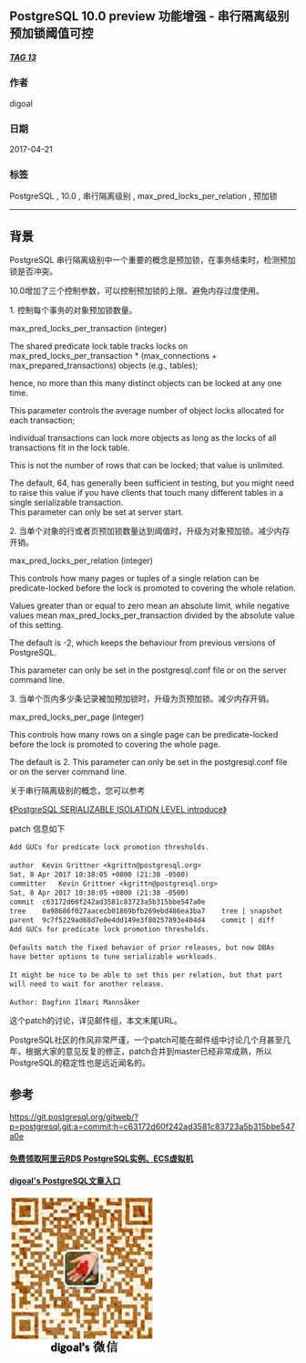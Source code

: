 ## PostgreSQL 10.0 preview 功能增强 - 串行隔离级别 预加锁阈值可控  
##### [TAG 13](../class/13.md)                      
                                                
### 作者                                                   
digoal                                           
                                            
### 日期                                                                                                               
2017-04-21                                          
                                               
### 标签                                            
PostgreSQL , 10.0 , 串行隔离级别 , max_pred_locks_per_relation , 预加锁      
                                                                                                                  
----                                                                                                            
                                                                                                                     
## 背景              
PostgreSQL 串行隔离级别中一个重要的概念是预加锁，在事务结束时，检测预加锁是否冲突。  
  
10.0增加了三个控制参数，可以控制预加锁的上限。避免内存过度使用。  
  
1\. 控制每个事务的对象预加锁数量。  
  
max_pred_locks_per_transaction (integer)  
  
The shared predicate lock table tracks locks on max_pred_locks_per_transaction * (max_connections + max_prepared_transactions) objects (e.g., tables);   
  
hence, no more than this many distinct objects can be locked at any one time.   
  
This parameter controls the average number of object locks allocated for each transaction;   
  
individual transactions can lock more objects as long as the locks of all transactions fit in the lock table.   
  
This is not the number of rows that can be locked; that value is unlimited.   
  
The default, 64, has generally been sufficient in testing, but you might need to raise this value if you have clients that touch many different tables in a single serializable transaction.   
This parameter can only be set at server start.  
  
2\. 当单个对象的行或者页预加锁数量达到阈值时，升级为对象预加锁。减少内存开销。  
  
max_pred_locks_per_relation (integer)  
  
This controls how many pages or tuples of a single relation can be predicate-locked before the lock is promoted to covering the whole relation.   
  
Values greater than or equal to zero mean an absolute limit, while negative values mean max_pred_locks_per_transaction divided by the absolute value of this setting.   
  
The default is -2, which keeps the behaviour from previous versions of PostgreSQL.   
  
This parameter can only be set in the postgresql.conf file or on the server command line.  
  
3\. 当单个页内多少条记录被加预加锁时，升级为页预加锁。减少内存开销。  
  
max_pred_locks_per_page (integer)  
  
This controls how many rows on a single page can be predicate-locked before the lock is promoted to covering the whole page.   
  
The default is 2. This parameter can only be set in the postgresql.conf file or on the server command line.  
  
关于串行隔离级别的概念，您可以参考  
  
[《PostgreSQL SERIALIZABLE ISOLATION LEVEL introduce》](../201312/20131217_01.md)    
  
patch 信息如下  
  
```  
Add GUCs for predicate lock promotion thresholds.  
  
author	Kevin Grittner <kgrittn@postgresql.org>	  
Sat, 8 Apr 2017 10:38:05 +0800 (21:38 -0500)  
committer	Kevin Grittner <kgrittn@postgresql.org>	  
Sat, 8 Apr 2017 10:38:05 +0800 (21:38 -0500)  
commit	c63172d60f242ad3581c83723a5b315bbe547a0e  
tree	0a98686f027aacecb01869bfb269ebd486ea3ba7	tree | snapshot  
parent	9c7f5229ad68d7e0e4dd149e3f80257893e404d4	commit | diff  
Add GUCs for predicate lock promotion thresholds.  
  
Defaults match the fixed behavior of prior releases, but now DBAs  
have better options to tune serializable workloads.  
  
It might be nice to be able to set this per relation, but that part  
will need to wait for another release.  
  
Author: Dagfinn Ilmari Mannsåker  
```  
        
这个patch的讨论，详见邮件组，本文末尾URL。                              
                               
PostgreSQL社区的作风非常严谨，一个patch可能在邮件组中讨论几个月甚至几年，根据大家的意见反复的修正，patch合并到master已经非常成熟，所以PostgreSQL的稳定性也是远近闻名的。                                       
                               
## 参考                                        
https://git.postgresql.org/gitweb/?p=postgresql.git;a=commit;h=c63172d60f242ad3581c83723a5b315bbe547a0e  
  
  
  
  
  
  
  
  
  
  
  
  
  
#### [免费领取阿里云RDS PostgreSQL实例、ECS虚拟机](https://free.aliyun.com/ "57258f76c37864c6e6d23383d05714ea")
  
  
#### [digoal's PostgreSQL文章入口](https://github.com/digoal/blog/blob/master/README.md "22709685feb7cab07d30f30387f0a9ae")
  
  
![digoal's weixin](../pic/digoal_weixin.jpg "f7ad92eeba24523fd47a6e1a0e691b59")
  
  
  
  
  
  
  
